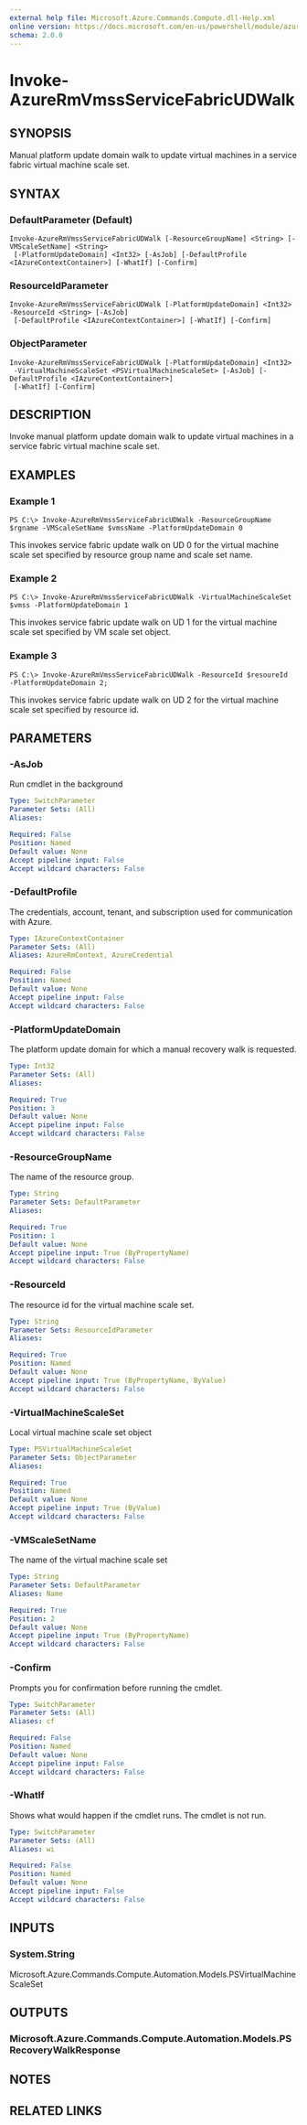 ```yaml
---
external help file: Microsoft.Azure.Commands.Compute.dll-Help.xml
online version: https://docs.microsoft.com/en-us/powershell/module/azurerm.compute/invoke-azurermvmssservicefabricudwalk
schema: 2.0.0
---
```


# Invoke-AzureRmVmssServiceFabricUDWalk

## SYNOPSIS
Manual platform update domain walk to update virtual machines in a service fabric virtual machine scale set.

## SYNTAX

### DefaultParameter (Default)
```
Invoke-AzureRmVmssServiceFabricUDWalk [-ResourceGroupName] <String> [-VMScaleSetName] <String>
 [-PlatformUpdateDomain] <Int32> [-AsJob] [-DefaultProfile <IAzureContextContainer>] [-WhatIf] [-Confirm]
```

### ResourceIdParameter
```
Invoke-AzureRmVmssServiceFabricUDWalk [-PlatformUpdateDomain] <Int32> -ResourceId <String> [-AsJob]
 [-DefaultProfile <IAzureContextContainer>] [-WhatIf] [-Confirm]
```

### ObjectParameter
```
Invoke-AzureRmVmssServiceFabricUDWalk [-PlatformUpdateDomain] <Int32>
 -VirtualMachineScaleSet <PSVirtualMachineScaleSet> [-AsJob] [-DefaultProfile <IAzureContextContainer>]
 [-WhatIf] [-Confirm]
```

## DESCRIPTION
Invoke manual platform update domain walk to update virtual machines in a service fabric virtual machine scale set.

## EXAMPLES

### Example 1
```
PS C:\> Invoke-AzureRmVmssServiceFabricUDWalk -ResourceGroupName $rgname -VMScaleSetName $vmssName -PlatformUpdateDomain 0
```

This invokes service fabric update walk on UD 0 for the virtual machine scale set specified by resource group name and scale set name.

### Example 2
```
PS C:\> Invoke-AzureRmVmssServiceFabricUDWalk -VirtualMachineScaleSet $vmss -PlatformUpdateDomain 1
```

This invokes service fabric update walk on UD 1 for the virtual machine scale set specified by VM scale set object.

### Example 3
```
PS C:\> Invoke-AzureRmVmssServiceFabricUDWalk -ResourceId $resoureId  -PlatformUpdateDomain 2;
```

This invokes service fabric update walk on UD 2 for the virtual machine scale set specified by resource id.


## PARAMETERS

### -AsJob
Run cmdlet in the background

```yaml
Type: SwitchParameter
Parameter Sets: (All)
Aliases: 

Required: False
Position: Named
Default value: None
Accept pipeline input: False
Accept wildcard characters: False
```

### -DefaultProfile
The credentials, account, tenant, and subscription used for communication with Azure.

```yaml
Type: IAzureContextContainer
Parameter Sets: (All)
Aliases: AzureRmContext, AzureCredential

Required: False
Position: Named
Default value: None
Accept pipeline input: False
Accept wildcard characters: False
```

### -PlatformUpdateDomain
The platform update domain for which a manual recovery walk is requested.

```yaml
Type: Int32
Parameter Sets: (All)
Aliases: 

Required: True
Position: 3
Default value: None
Accept pipeline input: False
Accept wildcard characters: False
```

### -ResourceGroupName
The name of the resource group.

```yaml
Type: String
Parameter Sets: DefaultParameter
Aliases: 

Required: True
Position: 1
Default value: None
Accept pipeline input: True (ByPropertyName)
Accept wildcard characters: False
```

### -ResourceId
The resource id for the virtual machine scale set.

```yaml
Type: String
Parameter Sets: ResourceIdParameter
Aliases: 

Required: True
Position: Named
Default value: None
Accept pipeline input: True (ByPropertyName, ByValue)
Accept wildcard characters: False
```

### -VirtualMachineScaleSet
Local virtual machine scale set object

```yaml
Type: PSVirtualMachineScaleSet
Parameter Sets: ObjectParameter
Aliases: 

Required: True
Position: Named
Default value: None
Accept pipeline input: True (ByValue)
Accept wildcard characters: False
```

### -VMScaleSetName
The name of the virtual machine scale set

```yaml
Type: String
Parameter Sets: DefaultParameter
Aliases: Name

Required: True
Position: 2
Default value: None
Accept pipeline input: True (ByPropertyName)
Accept wildcard characters: False
```

### -Confirm
Prompts you for confirmation before running the cmdlet.

```yaml
Type: SwitchParameter
Parameter Sets: (All)
Aliases: cf

Required: False
Position: Named
Default value: None
Accept pipeline input: False
Accept wildcard characters: False
```

### -WhatIf
Shows what would happen if the cmdlet runs.
The cmdlet is not run.

```yaml
Type: SwitchParameter
Parameter Sets: (All)
Aliases: wi

Required: False
Position: Named
Default value: None
Accept pipeline input: False
Accept wildcard characters: False
```

## INPUTS

### System.String
Microsoft.Azure.Commands.Compute.Automation.Models.PSVirtualMachineScaleSet


## OUTPUTS

### Microsoft.Azure.Commands.Compute.Automation.Models.PSRecoveryWalkResponse


## NOTES

## RELATED LINKS

